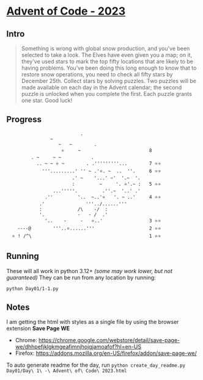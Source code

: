 # [Advent of Code - 2023](https://adventofcode.com/2023/)

## Intro

> Something is wrong with global snow production, and you've been selected to take a look. The Elves have even given you a map; on it, they've used stars to mark the top fifty locations that are likely to be having problems.
> You've been doing this long enough to know that to restore snow operations, you need to check all fifty stars by December 25th.
> Collect stars by solving puzzles. Two puzzles will be made available on each day in the Advent calendar; the second puzzle is unlocked when you complete the first. Each puzzle grants one star. Good luck!

## Progress


                                                     
                                                     
                                                     
                                                     
                                                     
                                                     
                                                     
                                                     
                               .                     
                    ~                                
                       ~   ~        .                
                        ⭐️     ~                         8
             . ~     ~ ~           .                 
               .. ~ ~ ⭐️ ~        . .'''''''''...        7 ⭐️⭐️
                 '''.........' '' ~ .'⭐️. ~  ..  ''.     6 ⭐️⭐️
                            .' ~    '...' ~'  '.~  '.
                            :         ~     '. ⭐️'.~ :   5 ⭐️⭐️
                     ...'''''.         .''.~  '..' .'
                  .''         '..  ~..'⭐️   '. ~ ..'     4 ⭐️⭐️
                .'               '''../......'''     
                :             /\    -/  :            
                '.            -   - /  .'            
                  '..    -     -   ⭐️..'                 3 ⭐️⭐️
        ----@        '''..⭐️......'''                    2 ⭐️⭐️
      ⭐️ ! /^\                                           1 ⭐️⭐️
    




## Running
These will all work in python 3.12+ _(some may work lower, but not guaranteed)_
They can be run from any location by running:
```
python Day01/1-1.py
```


## Notes
I am getting the html with styles as a single file by using the browser extension **Save Page WE**
- Chrome: https://chrome.google.com/webstore/detail/save-page-we/dhhpefjklgkmgeafimnjhojgjamoafof?hl=en-US
- Firefox: https://addons.mozilla.org/en-US/firefox/addon/save-page-we/

To auto generate readme for the day, run `python create_day_readme.py Day01/Day\ 1\ -\ Advent\ of\ Code\ 2023.html`
